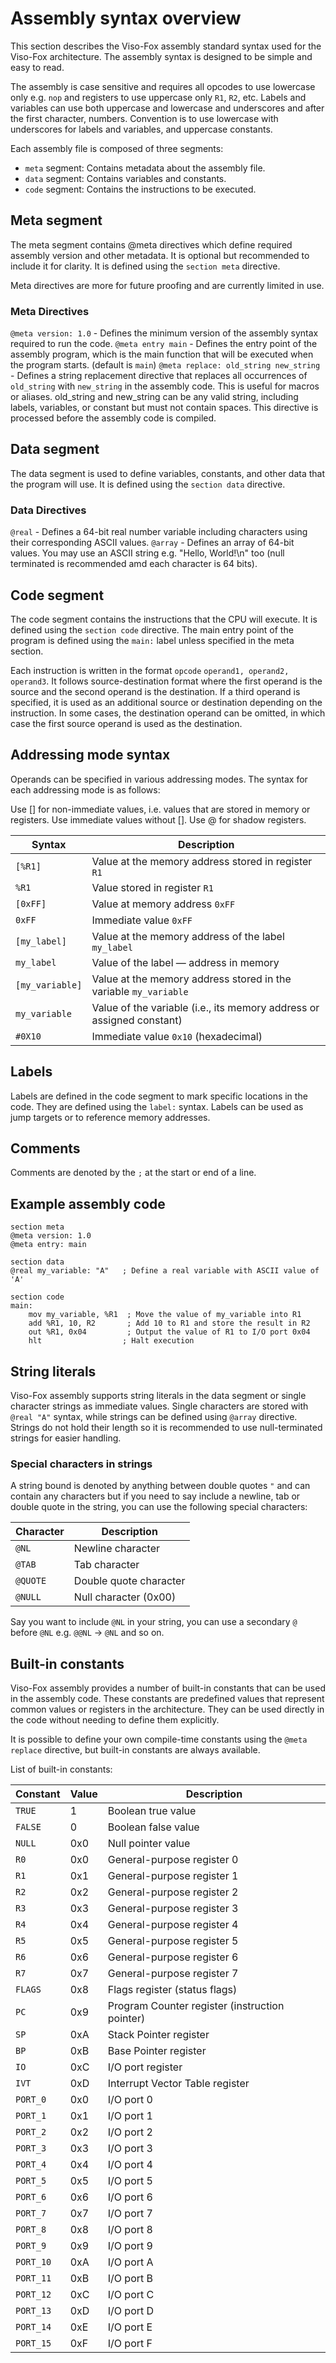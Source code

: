 # Assembly syntax overview

This section describes the Viso-Fox assembly standard syntax used for the Viso-Fox architecture. The assembly syntax is designed to be simple and easy to read.

The assembly is case sensitive and requires all opcodes to use lowercase only e.g. `nop` and registers to use uppercase only `R1`, `R2`, etc. Labels and variables can use both uppercase and lowercase and underscores and after the first character, numbers. Convention is to use lowercase with underscores for labels and variables, and uppercase constants.

Each assembly file is composed of three segments:

- `meta` segment: Contains metadata about the assembly file.
- `data` segment: Contains variables and constants.
- `code` segment: Contains the instructions to be executed.

## Meta segment

The meta segment contains @meta directives which define required assembly version and other metadata. It is optional but recommended to include it for clarity. It is defined using the `section meta` directive.

Meta directives are more for future proofing and are currently limited in use.

### Meta Directives

`@meta version: 1.0` - Defines the minimum version of the assembly syntax required to run the code.
`@meta entry main` - Defines the entry point of the assembly program, which is the main function that will be executed when the program starts. (default is `main`)
`@meta replace: old_string new_string` - Defines a string replacement directive that replaces all occurrences of `old_string` with `new_string` in the assembly code. This is useful for macros or aliases. old_string and new_string can be any valid string, including labels, variables, or constant but must not contain spaces. This directive is processed before the assembly code is compiled.

## Data segment

The data segment is used to define variables, constants, and other data that the program will use. It is defined using the `section data` directive.

### Data Directives

`@real` - Defines a 64-bit real number variable including characters using their corresponding ASCII values.
`@array` - Defines an array of 64-bit values. You may use an ASCII string e.g. "Hello, World!\n" too (null terminated is recommended amd each character is 64 bits).

## Code segment

The code segment contains the instructions that the CPU will execute. It is defined using the `section code` directive. The main entry point of the program is defined using the `main:` label unless specified in the meta section.

Each instruction is written in the format `opcode` `operand1, operand2, operand3`. It follows source-destination format where the first operand is the source and the second operand is the destination. If a third operand is specified, it is used as an additional source or destination depending on the instruction. In some cases, the destination operand can be omitted, in which case the first source operand is used as the destination.

## Addressing mode syntax

Operands can be specified in various addressing modes. The syntax for each addressing mode is as follows:

Use [] for non-immediate values, i.e. values that are stored in memory or registers. Use immediate values without []. Use @ for shadow registers.

| Syntax          | Description                                                           |
| --------------- | --------------------------------------------------------------------- |
| `[%R1]`          | Value at the memory address stored in register `R1`                   |
| `%R1`            | Value stored in register `R1`                                         |
| `[0xFF]`        | Value at memory address `0xFF`                                        |
| `0xFF`          | Immediate value `0xFF`                                                |
| `[my_label]`    | Value at the memory address of the label `my_label`                   |
| `my_label`      | Value of the label — address in memory                                |
| `[my_variable]` | Value at the memory address stored in the variable `my_variable`      |
| `my_variable`   | Value of the variable (i.e., its memory address or assigned constant) |
| `#0X10`         | Immediate value `0x10` (hexadecimal)                                  |

## Labels

Labels are defined in the code segment to mark specific locations in the code. They are defined using the `label:` syntax. Labels can be used as jump targets or to reference memory addresses.

## Comments

Comments are denoted by the `;` at the start or end of a line.

## Example assembly code

```assembly
section meta
@meta version: 1.0
@meta entry: main

section data
@real my_variable: "A"   ; Define a real variable with ASCII value of 'A'

section code
main:
    mov my_variable, %R1  ; Move the value of my_variable into R1
    add %R1, 10, R2       ; Add 10 to R1 and store the result in R2
    out %R1, 0x04         ; Output the value of R1 to I/O port 0x04
    hlt                  ; Halt execution
```

## String literals

Viso-Fox assembly supports string literals in the data segment or single character strings as immediate values. Single characters are stored with `@real "A"` syntax, while strings can be defined using `@array` directive. Strings do not hold their length so it is recommended to use null-terminated strings for easier handling.

### Special characters in strings

A string bound is denoted by anything between double quotes `"` and can contain any characters but if you need to say include a newline, tab or double quote in the string, you can use the following special characters:

| Character | Description                |
| --------- | -------------------------- |
| `@NL`      | Newline character         |
| `@TAB`     | Tab character             |
| `@QUOTE`   | Double quote character    |
| `@NULL`    | Null character (0x00)     |

Say you want to include `@NL` in your string, you can use a secondary `@` before `@NL` e.g. `@@NL` -> `@NL` and so on.

## Built-in constants

Viso-Fox assembly provides a number of built-in constants that can be used in the assembly code. These constants are predefined values that represent common values or registers in the architecture. They can be used directly in the code without needing to define them explicitly.

It is possible to define your own compile-time constants using the `@meta replace` directive, but built-in constants are always available.

List of built-in constants:

| Constant  | Value | Description                                    |
| --------- | ----- | ---------------------------------------------- |
| `TRUE`    | 1     | Boolean true value                             |
| `FALSE`   | 0     | Boolean false value                            |
| `NULL`    | 0x0   | Null pointer value                             |
| `R0`      | 0x0   | General-purpose register 0                     |
| `R1`      | 0x1   | General-purpose register 1                     |
| `R2`      | 0x2   | General-purpose register 2                     |
| `R3`      | 0x3   | General-purpose register 3                     |
| `R4`      | 0x4   | General-purpose register 4                     |
| `R5`      | 0x5   | General-purpose register 5                     |
| `R6`      | 0x6   | General-purpose register 6                     |
| `R7`      | 0x7   | General-purpose register 7                     |
| `FLAGS`   | 0x8   | Flags register (status flags)                  |
| `PC`      | 0x9   | Program Counter register (instruction pointer) |
| `SP`      | 0xA   | Stack Pointer register                         |
| `BP`      | 0xB   | Base Pointer register                          |
| `IO`      | 0xC   | I/O port register                              |
| `IVT`     | 0xD   | Interrupt Vector Table register                |
| `PORT_0`  | 0x0   | I/O port 0                                     |
| `PORT_1`  | 0x1   | I/O port 1                                     |
| `PORT_2`  | 0x2   | I/O port 2                                     |
| `PORT_3`  | 0x3   | I/O port 3                                     |
| `PORT_4`  | 0x4   | I/O port 4                                     |
| `PORT_5`  | 0x5   | I/O port 5                                     |
| `PORT_6`  | 0x6   | I/O port 6                                     |
| `PORT_7`  | 0x7   | I/O port 7                                     |
| `PORT_8`  | 0x8   | I/O port 8                                     |
| `PORT_9`  | 0x9   | I/O port 9                                     |
| `PORT_10` | 0xA   | I/O port A                                     |
| `PORT_11` | 0xB   | I/O port B                                     |
| `PORT_12` | 0xC   | I/O port C                                     |
| `PORT_13` | 0xD   | I/O port D                                     |
| `PORT_14` | 0xE   | I/O port E                                     |
| `PORT_15` | 0xF   | I/O port F                                     |
